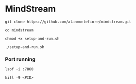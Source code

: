 # MindStream

`git clone https://github.com/alanmontefiore/mindstream.git`

`cd mindstream`

`chmod +x setup-and-run.sh`

`./setup-and-run.sh`

### Port running

`lsof -i :7860`

`kill -9 <PID>`
